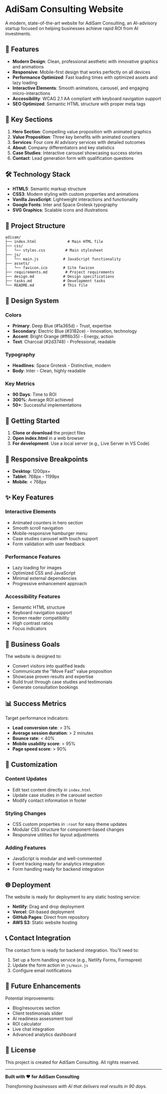 # AdiSam Consulting Website

A modern, state-of-the-art website for AdiSam Consulting, an AI-advisory startup focused on helping businesses achieve rapid ROI from AI investments.

## 🚀 Features

- **Modern Design**: Clean, professional aesthetic with innovative graphics and animations
- **Responsive**: Mobile-first design that works perfectly on all devices
- **Performance Optimized**: Fast loading times with optimized assets and lazy loading
- **Interactive Elements**: Smooth animations, carousel, and engaging micro-interactions
- **Accessibility**: WCAG 2.1 AA compliant with keyboard navigation support
- **SEO Optimized**: Semantic HTML structure with proper meta tags

## 🎯 Key Sections

1. **Hero Section**: Compelling value proposition with animated graphics
2. **Value Proposition**: Three key benefits with animated counters
3. **Services**: Four core AI advisory services with detailed outcomes
4. **About**: Company differentiators and key statistics
5. **Case Studies**: Interactive carousel showcasing success stories
6. **Contact**: Lead generation form with qualification questions

## 🛠 Technology Stack

- **HTML5**: Semantic markup structure
- **CSS3**: Modern styling with custom properties and animations
- **Vanilla JavaScript**: Lightweight interactions and functionality
- **Google Fonts**: Inter and Space Grotesk typography
- **SVG Graphics**: Scalable icons and illustrations

## 📁 Project Structure

```
adisam/
├── index.html              # Main HTML file
├── css/
│   └── styles.css         # Main stylesheet
├── js/
│   └── main.js           # JavaScript functionality
├── assets/
│   └── favicon.ico       # Site favicon
├── requirements.md        # Project requirements
├── design.md             # Design specifications
├── tasks.md              # Development tasks
└── README.md             # This file
```

## 🎨 Design System

### Colors
- **Primary**: Deep Blue (#1a365d) - Trust, expertise
- **Secondary**: Electric Blue (#3182ce) - Innovation, technology
- **Accent**: Bright Orange (#ff6b35) - Energy, action
- **Text**: Charcoal (#2d3748) - Professional, readable

### Typography
- **Headlines**: Space Grotesk - Distinctive, modern
- **Body**: Inter - Clean, highly readable

### Key Metrics
- **90 Days**: Time to ROI
- **300%**: Average ROI achieved
- **50+**: Successful implementations

## 🚀 Getting Started

1. **Clone or download** the project files
2. **Open index.html** in a web browser
3. **For development**: Use a local server (e.g., Live Server in VS Code)

## 📱 Responsive Breakpoints

- **Desktop**: 1200px+
- **Tablet**: 768px - 1199px
- **Mobile**: < 768px

## ✨ Key Features

### Interactive Elements
- Animated counters in hero section
- Smooth scroll navigation
- Mobile-responsive hamburger menu
- Case studies carousel with touch support
- Form validation with user feedback

### Performance Features
- Lazy loading for images
- Optimized CSS and JavaScript
- Minimal external dependencies
- Progressive enhancement approach

### Accessibility Features
- Semantic HTML structure
- Keyboard navigation support
- Screen reader compatibility
- High contrast ratios
- Focus indicators

## 🎯 Business Goals

The website is designed to:
- Convert visitors into qualified leads
- Communicate the "Move Fast" value proposition
- Showcase proven results and expertise
- Build trust through case studies and testimonials
- Generate consultation bookings

## 📊 Success Metrics

Target performance indicators:
- **Lead conversion rate**: > 3%
- **Average session duration**: > 2 minutes
- **Bounce rate**: < 40%
- **Mobile usability score**: > 95%
- **Page speed score**: > 90%

## 🔧 Customization

### Content Updates
- Edit text content directly in `index.html`
- Update case studies in the carousel section
- Modify contact information in footer

### Styling Changes
- CSS custom properties in `:root` for easy theme updates
- Modular CSS structure for component-based changes
- Responsive utilities for layout adjustments

### Adding Features
- JavaScript is modular and well-commented
- Event tracking ready for analytics integration
- Form handling ready for backend integration

## 🌐 Deployment

The website is ready for deployment to any static hosting service:
- **Netlify**: Drag and drop deployment
- **Vercel**: Git-based deployment
- **GitHub Pages**: Direct from repository
- **AWS S3**: Static website hosting

## 📞 Contact Integration

The contact form is ready for backend integration. You'll need to:
1. Set up a form handling service (e.g., Netlify Forms, Formspree)
2. Update the form action in `js/main.js`
3. Configure email notifications

## 🔮 Future Enhancements

Potential improvements:
- Blog/resources section
- Client testimonials slider
- AI readiness assessment tool
- ROI calculator
- Live chat integration
- Advanced analytics dashboard

## 📄 License

This project is created for AdiSam Consulting. All rights reserved.

---

**Built with ❤️ for AdiSam Consulting**

*Transforming businesses with AI that delivers real results in 90 days.*
